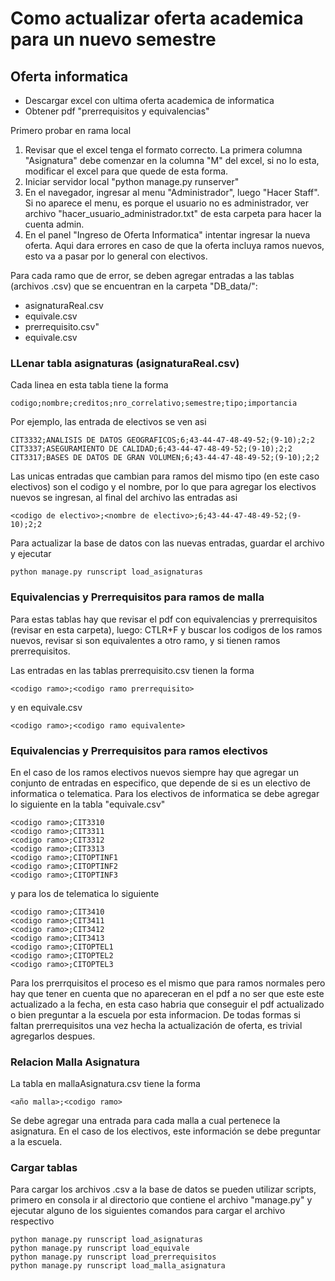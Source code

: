 # Como actualizar oferta academica para un nuevo semestre

## Oferta informatica

- Descargar excel con ultima oferta academica de informatica
- Obtener pdf "prerrequisitos y equivalencias"

Primero probar en rama local

1.  Revisar que el excel tenga el formato correcto. La primera columna "Asignatura" debe comenzar en la columna "M" del excel, si no lo esta, modificar el excel para que quede de esta forma.  
2. Iniciar servidor local "python manage.py runserver"
3. En el navegador, ingresar al menu "Administrador", luego "Hacer Staff". Si no aparece el menu, es porque el usuario no es administrador, ver archivo "hacer_usuario_administrador.txt" de esta carpeta para hacer la cuenta admin.
4. En el panel "Ingreso de Oferta Informatica" intentar ingresar la nueva oferta. Aqui dara errores en caso de que la oferta incluya ramos nuevos, esto va a pasar por lo general con electivos.

Para cada ramo que de error, se deben agregar entradas a las tablas (archivos .csv) que se encuentran en la carpeta "DB_data/": 
- asignaturaReal.csv
- equivale.csv 
- prerrequisito.csv"
- equivale.csv

### LLenar tabla asignaturas (asignaturaReal.csv)

Cada linea en esta tabla tiene la forma

    codigo;nombre;creditos;nro_correlativo;semestre;tipo;importancia

Por ejemplo, las entrada de electivos se ven asi

    CIT3332;ANALISIS DE DATOS GEOGRAFICOS;6;43-44-47-48-49-52;(9-10);2;2
    CIT3337;ASEGURAMIENTO DE CALIDAD;6;43-44-47-48-49-52;(9-10);2;2
    CIT3317;BASES DE DATOS DE GRAN VOLUMEN;6;43-44-47-48-49-52;(9-10);2;2

Las unicas entradas que cambian para ramos del mismo tipo (en este caso electivos) son el codigo y el nombre, por lo que para agregar los electivos nuevos se ingresan, al final del archivo las entradas asi

    <codigo de electivo>;<nombre de electivo>;6;43-44-47-48-49-52;(9-10);2;2

Para actualizar la base de datos con las nuevas entradas, guardar el archivo y ejecutar

    python manage.py runscript load_asignaturas

### Equivalencias y Prerrequisitos para ramos de malla 

Para estas tablas hay que revisar el pdf con equivalencias y prerrequisitos (revisar en esta carpeta), luego: CTLR+F y buscar los codigos de los ramos nuevos, revisar si son equivalentes a otro ramo, y si tienen ramos prerrequisitos.

Las entradas en las tablas prerrequisito.csv tienen la forma

    <codigo ramo>;<codigo ramo prerrequisito>

y en equivale.csv 

    <codigo ramo>;<codigo ramo equivalente>

### Equivalencias y Prerrequisitos para ramos electivos

En el caso de los ramos electivos nuevos siempre hay que agregar un conjunto de entradas en especifico, que depende de si es un electivo de informatica o telematica. Para los electivos de informatica se debe agregar lo siguiente en la tabla "equivale.csv"

    <codigo ramo>;CIT3310
    <codigo ramo>;CIT3311
    <codigo ramo>;CIT3312
    <codigo ramo>;CIT3313
    <codigo ramo>;CITOPTINF1
    <codigo ramo>;CITOPTINF2
    <codigo ramo>;CITOPTINF3

y para los de telematica lo siguiente

    <codigo ramo>;CIT3410
    <codigo ramo>;CIT3411
    <codigo ramo>;CIT3412
    <codigo ramo>;CIT3413
    <codigo ramo>;CITOPTEL1
    <codigo ramo>;CITOPTEL2
    <codigo ramo>;CITOPTEL3

Para los prerrquisitos el proceso es el mismo que para ramos normales pero hay que tener en cuenta que no apareceran en el pdf a no ser que este este actualizado a la fecha, en esta caso habria que conseguir el pdf actualizado o bien preguntar a la escuela por esta informacion. De todas formas si faltan prerrequisitos una vez hecha la actualización de oferta, es trivial agregarlos despues.


### Relacion Malla Asignatura

La tabla en mallaAsignatura.csv tiene la forma

    <año malla>;<codigo ramo>

Se debe agregar una entrada para cada malla a cual pertenece la asignatura. En el caso de los electivos, este información se debe preguntar a la escuela.

### Cargar tablas

Para cargar los archivos .csv a la base de datos se pueden utilizar scripts, primero en consola ir al directorio que contiene el archivo "manage.py" y ejecutar alguno de los siguientes comandos para cargar el archivo respectivo

    python manage.py runscript load_asignaturas
    python manage.py runscript load_equivale
    python manage.py runscript load_prerrequisitos
    python manage.py runscript load_malla_asignatura



